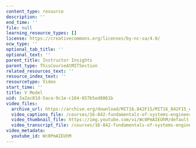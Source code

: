 ```yaml
---
content_type: resource
description: ''
end_time: ''
file: null
learning_resource_types: []
license: https://creativecommons.org/licenses/by-nc-sa/4.0/
ocw_type: ''
optional_tab_title: ''
optional_text: ''
parent_title: Instructor Insights
parent_type: ThisCourseAtMITSection
related_resources_text: ''
resource_index_text: ''
resourcetype: Video
start_time: ''
title: V Model
uid: 3a2ac81d-5aca-9c1e-c164-657b5ed8061b
video_files:
  archive_url: https://archive.org/download/MIT16.842F15/MIT16_842F15_educator_02_300k.mp4
  video_captions_file: /courses/16-842-fundamentals-of-systems-engineering-fall-2015/63783510329c5fa7b7f1e6616c2f6922_Wc0PmAIEUhM.vtt
  video_thumbnail_file: https://img.youtube.com/vi/Wc0PmAIEUhM/default.jpg
  video_transcript_file: /courses/16-842-fundamentals-of-systems-engineering-fall-2015/fff2db0ade5b7affdbb4afc236b50919_Wc0PmAIEUhM.pdf
video_metadata:
  youtube_id: Wc0PmAIEUhM
---
```

